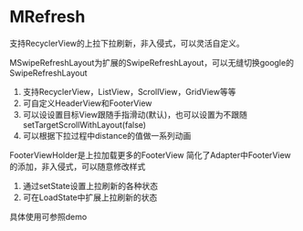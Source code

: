 # MRefresh

支持RecyclerView的上拉下拉刷新，非入侵式，可以灵活自定义。

MSwipeRefreshLayout为扩展的SwipeRefreshLayout，可以无缝切换google的SwipeRefreshLayout

1. 支持RecyclerView，ListView，ScrollView，GridView等等
2. 可自定义HeaderView和FooterView
3. 可以设设置目标View跟随手指滑动(默认)，也可以设置为不跟随setTargetScrollWithLayout(false)
4. 可以根据下拉过程中distance的值做一系列动画

FooterViewHolder是上拉加载更多的FooterView 简化了Adapter中FooterView的添加，非入侵式，可以随意修改样式

1. 通过setState设置上拉刷新的各种状态
2. 可在LoadState中扩展上拉刷新的状态

具体使用可参照demo


